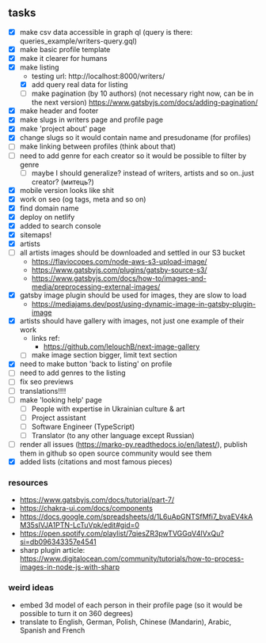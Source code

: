 ## tasks

- [x] make csv data accessible in graph ql (query is there: queries_example/writers-query.gql)
- [x] make basic profile template
- [x] make it clearer for humans
- [x] make listing
  - testing url: http://localhost:8000/writers/
  - [x] add query real data for listing
  - [ ] make pagination (by 10 authors) (not necessary right now, can be in the next version) https://www.gatsbyjs.com/docs/adding-pagination/
- [x] make header and footer 
- [x] make slugs in writers page and profile page 
- [x] make 'project about' page 
- [x] change slugs so it would contain name and presudoname (for profiles)
- [ ] make linking between profiles (think about that)
- [ ] need to add genre for each creator so it would be possible to filter by genre
  - [ ] maybe I should generalize? instead of writers, artists and so on..just creator? (митець?)
- [x] mobile version looks like shit
- [x] work on seo (og tags, meta and so on)
- [x] find domain name
- [x] deploy on netlify 
- [x] added to search console 
- [x] sitemaps!
- [x] artists
- [ ] all artists images should be downloaded and settled in our S3 bucket
  - https://flaviocopes.com/node-aws-s3-upload-image/
  - https://www.gatsbyjs.com/plugins/gatsby-source-s3/
  - https://www.gatsbyjs.com/docs/how-to/images-and-media/preprocessing-external-images/
- [x] gatsby image plugin should be used for images, they are slow to load
  - https://mediajams.dev/post/using-dynamic-image-in-gatsby-plugin-image
- [x] artists should have gallery with images, not just one example of their work
  - links ref:
    - https://github.com/lelouchB/next-image-gallery
  - [ ] make image section bigger, limit text section
- [x] need to make button 'back to listing' on profile
- [ ] need to add genres to the listing
- [ ] fix seo previews
- [ ] translations!!!!
- [ ] make 'looking help' page
  - [ ] People with expertise in Ukrainian culture & art
  - [ ] Project assistant
  - [ ] Software Engineer (TypeScript) 
  - [ ] Translator (to any other language except Russian)
- [ ] render all issues (https://marko-py.readthedocs.io/en/latest/), publish them in github so open source community would see them 
- [x] added lists (citations and most famous pieces)

### resources

- https://www.gatsbyjs.com/docs/tutorial/part-7/
- https://chakra-ui.com/docs/components
- https://docs.google.com/spreadsheets/d/1L6uApGNTSfMfi7_bvaEV4kAM35sIVJA1PTN-LcTuVpk/edit#gid=0
- https://open.spotify.com/playlist/7qiesZR3pwTVGGqV4lVxQu?si=db096343357e4541
- sharp plugin article: https://www.digitalocean.com/community/tutorials/how-to-process-images-in-node-js-with-sharp

### weird ideas

- embed 3d model of each person in their profile page (so it would be possible to turn it on 360 degrees)
- translate to English, German, Polish, Chinese (Mandarin), Arabic, Spanish and French
